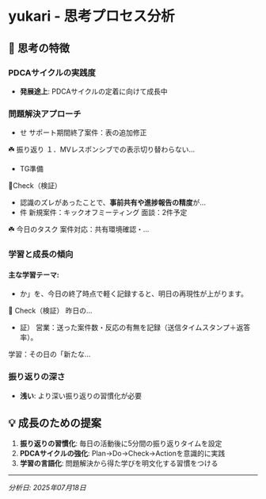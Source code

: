 # yukari - 思考プロセス分析

## 🧠 思考の特徴

### PDCAサイクルの実践度
- **発展途上**: PDCAサイクルの定着に向けて成長中

### 問題解決アプローチ
- せ
サポート期間終了案件：表の追加修正

☘️ 振り返り
１．MVレスポンシブでの表示切り替わらない...
- TG準備

🔹Check（検証）

- 認識のズレがあったことで、**事前共有や進捗報告の精度**が...
- 件
新規案件：キックオフミーティング
面談：2件予定

☘️ 今日のタスク
案件対応：共有環境確認・...

### 学習と成長の傾向
#### 主な学習テーマ:
- か」を、今日の終了時点で軽く記録すると、明日の再現性が上がります。

🍎 Check（検証）
昨日の...
- 証）
営業：送った案件数・反応の有無を記録（送信タイムスタンプ＋返答率）。

学習：その日の「新たな...

### 振り返りの深さ
- **浅い**: より深い振り返りの習慣化が必要

## 💡 成長のための提案

1. **振り返りの習慣化**: 毎日の活動後に5分間の振り返りタイムを設定
2. **PDCAサイクルの強化**: Plan→Do→Check→Actionを意識的に実践
3. **学習の言語化**: 問題解決から得た学びを明文化する習慣をつける

---
*分析日: 2025年07月18日*
